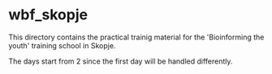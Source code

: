 # wbf_skopje

This directory contains the practical trainig material for the 'Bioinforming the youth' training school in Skopje.

The days start from 2 since the first day will be handled differently.
